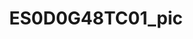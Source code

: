 ---
id: '1'
price: '49.40'
title: ES0D0G48TC01_pic
description: >-
  
default_thumbnail_image: images/huawei/compus/ES0D0G48TC01_pic/front_top.png
default_original_image: images/huawei/compus/ES0D0G48TC01_pic/front_top.png
featured: true
order: 1
category: src/pages/category/compus-switches.md
seo:
  title: Nulla suscipit
  description: 'Lorem ipsum dolor sit amet, consectetur adipiscing elit'
  extra:
    - name: 'og:type'
      value: website
      keyName: property
    - name: 'og:title'
      value: Nulla suscipit
      keyName: property
    - name: 'og:description'
      value: 'Lorem ipsum dolor sit amet, consectetur adipiscing elit'
      keyName: property
    - name: 'og:image'
      value: images/huawei/compus/ES0D0G48TC01_pic/front_top.png
      keyName: property
      relativeUrl: true
    - name: 'twitter:card'
      value: summary_large_image
    - name: 'twitter:title'
      value: Nulla suscipit
    - name: 'twitter:description'
      value: 'Lorem ipsum dolor sit amet, consectetur adipiscing elit'
    - name: 'twitter:image'
      value: images/huawei/huaweiAP/ES0D0G48TC01_pic/front_top.png
      relativeUrl: true
template: product
---